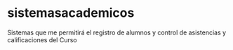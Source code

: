 # sistemasacademicos
Sistemas que me permitirá el registro de alumnos y control de asistencias y calificaciones del Curso 
